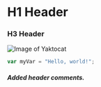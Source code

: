 # H1 Header
### H3 Header

![Image of Yaktocat](https://octodex.github.com/images/yaktocat.png)

``` javascript
var myVar = "Hello, world!";
```

##### Added header comments.
